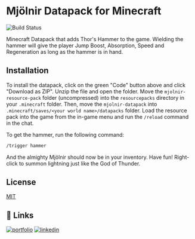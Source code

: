 # Mjölnir Datapack for Minecraft

![Build Status](https://img.shields.io/badge/version-1.19-green)

Minecraft Datapack that adds Thor's Hammer to the game. Wielding the hammer will give the player Jump Boost, Absorption, Speed and Regeneration as long as the hammer is in hand.
## Installation

To install the datapack, click on the green "Code" button above and click "Download as ZIP". Unzip the file and open the folder. Move the `mjolnir-resource-pack` folder (uncompressed) into the `resourcepacks` directory in your `.minecraft` folder. Then, move the `mjolnir-datapack` into `.minecraft/saves/<your world name>/datapacks` folder. Load the resource pack into the game from the in-game menu and run the `/reload` command in the chat.

To get the hammer, run the following command:


```bash
/trigger hammer
```


And the almighty Mjölnir should now be in your inventory. Have fun! Right-click to summon lightning just like the God of Thunder.

## License

[MIT](https://choosealicense.com/licenses/mit/)


## 🔗 Links
[![portfolio](https://img.shields.io/badge/my_portfolio-000?style=for-the-badge&logo=ko-fi&logoColor=white)](https://vidunjayakody.com/)
[![linkedin](https://img.shields.io/badge/linkedin-0A66C2?style=for-the-badge&logo=linkedin&logoColor=white)](https://www.linkedin.com/in/vidun-jayakody-5860471b7/)

